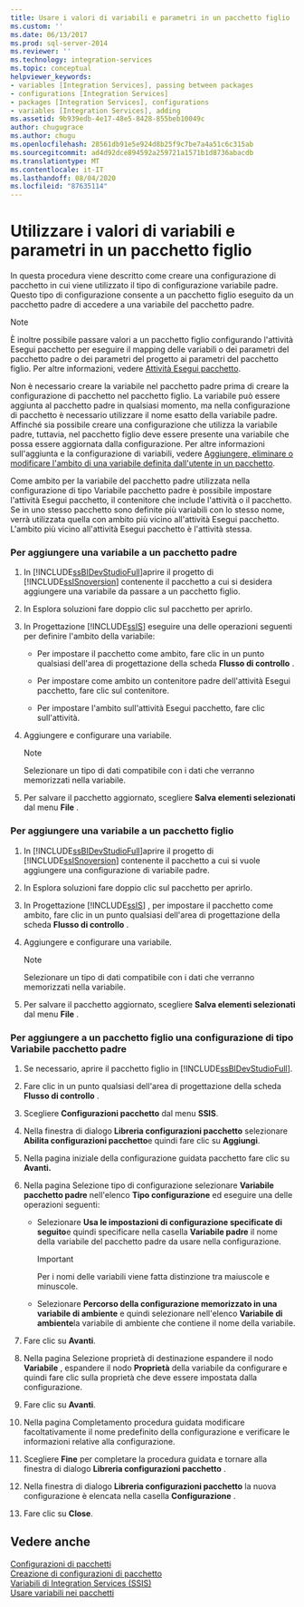 ```yaml
---
title: Usare i valori di variabili e parametri in un pacchetto figlio | Microsoft Docs
ms.custom: ''
ms.date: 06/13/2017
ms.prod: sql-server-2014
ms.reviewer: ''
ms.technology: integration-services
ms.topic: conceptual
helpviewer_keywords:
- variables [Integration Services], passing between packages
- configurations [Integration Services]
- packages [Integration Services], configurations
- variables [Integration Services], adding
ms.assetid: 9b939edb-4e17-48e5-8428-855beb10049c
author: chugugrace
ms.author: chugu
ms.openlocfilehash: 28561db91e5e924d8b25f9c7be7a4a51c6c315ab
ms.sourcegitcommit: ad4d92dce894592a259721a1571b1d8736abacdb
ms.translationtype: MT
ms.contentlocale: it-IT
ms.lasthandoff: 08/04/2020
ms.locfileid: "87635114"
---
```

# <a name="use-the-values-of-variables-and-parameters-in-a-child-package"></a>Utilizzare i valori di variabili e parametri in un pacchetto figlio
  In questa procedura viene descritto come creare una configurazione di pacchetto in cui viene utilizzato il tipo di configurazione variabile padre. Questo tipo di configurazione consente a un pacchetto figlio eseguito da un pacchetto padre di accedere a una variabile del pacchetto padre.  
  
> [!NOTE]  
>  È inoltre possibile passare valori a un pacchetto figlio configurando l'attività Esegui pacchetto per eseguire il mapping delle variabili o dei parametri del pacchetto padre o dei parametri del progetto ai parametri del pacchetto figlio. Per altre informazioni, vedere [Attività Esegui pacchetto](control-flow/execute-package-task.md).  
  
 Non è necessario creare la variabile nel pacchetto padre prima di creare la configurazione di pacchetto nel pacchetto figlio. La variabile può essere aggiunta al pacchetto padre in qualsiasi momento, ma nella configurazione di pacchetto è necessario utilizzare il nome esatto della variabile padre. Affinché sia possibile creare una configurazione che utilizza la variabile padre, tuttavia, nel pacchetto figlio deve essere presente una variabile che possa essere aggiornata dalla configurazione. Per altre informazioni sull'aggiunta e la configurazione di variabili, vedere [Aggiungere, eliminare o modificare l'ambito di una variabile definita dall'utente in un pacchetto](../../2014/integration-services/add-delete-change-scope-of-user-defined-variable-in-a-package.md).  
  
 Come ambito per la variabile del pacchetto padre utilizzata nella configurazione di tipo Variabile pacchetto padre è possibile impostare l'attività Esegui pacchetto, il contenitore che include l'attività o il pacchetto. Se in uno stesso pacchetto sono definite più variabili con lo stesso nome, verrà utilizzata quella con ambito più vicino all'attività Esegui pacchetto. L'ambito più vicino all'attività Esegui pacchetto è l'attività stessa.  
  
### <a name="to-add-a-variable-to-a-parent-package"></a>Per aggiungere una variabile a un pacchetto padre  
  
1.  In [!INCLUDE[ssBIDevStudioFull](../includes/ssbidevstudiofull-md.md)]aprire il progetto di [!INCLUDE[ssISnoversion](../includes/ssisnoversion-md.md)] contenente il pacchetto a cui si desidera aggiungere una variabile da passare a un pacchetto figlio.  
  
2.  In Esplora soluzioni fare doppio clic sul pacchetto per aprirlo.  
  
3.  In Progettazione [!INCLUDE[ssIS](../includes/ssis-md.md)] eseguire una delle operazioni seguenti per definire l'ambito della variabile:  
  
    -   Per impostare il pacchetto come ambito, fare clic in un punto qualsiasi dell'area di progettazione della scheda **Flusso di controllo** .  
  
    -   Per impostare come ambito un contenitore padre dell'attività Esegui pacchetto, fare clic sul contenitore.  
  
    -   Per impostare l'ambito sull'attività Esegui pacchetto, fare clic sull'attività.  
  
4.  Aggiungere e configurare una variabile.  
  
    > [!NOTE]  
    >  Selezionare un tipo di dati compatibile con i dati che verranno memorizzati nella variabile.  
  
5.  Per salvare il pacchetto aggiornato, scegliere **Salva elementi selezionati** dal menu **File** .  
  
### <a name="to-add-a-variable-to-a-child-package"></a>Per aggiungere una variabile a un pacchetto figlio  
  
1.  In [!INCLUDE[ssBIDevStudioFull](../includes/ssbidevstudiofull-md.md)]aprire il progetto di [!INCLUDE[ssISnoversion](../includes/ssisnoversion-md.md)] contenente il pacchetto a cui si vuole aggiungere una configurazione di variabile padre.  
  
2.  In Esplora soluzioni fare doppio clic sul pacchetto per aprirlo.  
  
3.  In Progettazione [!INCLUDE[ssIS](../includes/ssis-md.md)] , per impostare il pacchetto come ambito, fare clic in un punto qualsiasi dell'area di progettazione della scheda **Flusso di controllo** .  
  
4.  Aggiungere e configurare una variabile.  
  
    > [!NOTE]  
    >  Selezionare un tipo di dati compatibile con i dati che verranno memorizzati nella variabile.  
  
5.  Per salvare il pacchetto aggiornato, scegliere **Salva elementi selezionati** dal menu **File** .  
  
### <a name="to-add-a-parent-package-configuration-to-a-child-package"></a>Per aggiungere a un pacchetto figlio una configurazione di tipo Variabile pacchetto padre  
  
1.  Se necessario, aprire il pacchetto figlio in [!INCLUDE[ssBIDevStudioFull](../includes/ssbidevstudiofull-md.md)].  
  
2.  Fare clic in un punto qualsiasi dell'area di progettazione della scheda **Flusso di controllo** .  
  
3.  Scegliere **Configurazioni pacchetto** dal menu **SSIS**.  
  
4.  Nella finestra di dialogo **Libreria configurazioni pacchetto** selezionare **Abilita configurazioni pacchetto**e quindi fare clic su **Aggiungi**.  
  
5.  Nella pagina iniziale della configurazione guidata pacchetto fare clic su **Avanti.**  
  
6.  Nella pagina Selezione tipo di configurazione selezionare **Variabile pacchetto padre** nell'elenco **Tipo configurazione** ed eseguire una delle operazioni seguenti:  
  
    -   Selezionare **Usa le impostazioni di configurazione specificate di seguito**e quindi specificare nella casella **Variabile padre** il nome della variabile del pacchetto padre da usare nella configurazione.  
  
        > [!IMPORTANT]  
        >  Per i nomi delle variabili viene fatta distinzione tra maiuscole e minuscole.  
  
    -   Selezionare **Percorso della configurazione memorizzato in una variabile di ambiente** e quindi selezionare nell'elenco **Variabile di ambiente**la variabile di ambiente che contiene il nome della variabile.  
  
7.  Fare clic su **Avanti**.  
  
8.  Nella pagina Selezione proprietà di destinazione espandere il nodo **Variabile** , espandere il nodo **Proprietà** della variabile da configurare e quindi fare clic sulla proprietà che deve essere impostata dalla configurazione.  
  
9. Fare clic su **Avanti**.  
  
10. Nella pagina Completamento procedura guidata modificare facoltativamente il nome predefinito della configurazione e verificare le informazioni relative alla configurazione.  
  
11. Scegliere **Fine** per completare la procedura guidata e tornare alla finestra di dialogo **Libreria configurazioni pacchetto** .  
  
12. Nella finestra di dialogo **Libreria configurazioni pacchetto** la nuova configurazione è elencata nella casella **Configurazione** .  
  
13. Fare clic su **Close**.  
  
## <a name="see-also"></a>Vedere anche  
 [Configurazioni di pacchetti](../../2014/integration-services/package-configurations.md)   
 [Creazione di configurazioni di pacchetto](../../2014/integration-services/create-package-configurations.md)   
 [Variabili di Integration Services &#40;SSIS&#41;](integration-services-ssis-variables.md)   
 [Usare variabili nei pacchetti](../../2014/integration-services/use-variables-in-packages.md)  
  
  
